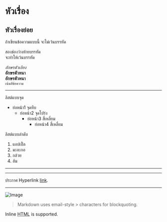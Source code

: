 # หัวเรื่อง
## หัวเรื่องย่อย

ถ้าเขียนข้อความแบบนี้
จะไม่เว้นบรรทัด

สองช่องว่างท้ายบรรทัด  
จะทำให้เว้นบรรทัด

_อักษรตัวเอียง_  
__อักษรตัวหนา__  
**อักษรตัวหนา**  
`เน้นสีข้อความ`

---

ลิสต์แบบจุด

 - ย่อหน้า1 จุดทึบ
    - ย่อหน้า2 จุดโปร่ง
        - ย่อหน้า3 สี่เหลี่ยม
            - ย่อหน้า4 สี่เหลี่ยม 

ลิสต์แบบลำดับ

  1. แอปเปิ้ล
  2. มะละกอ
  3. กล้วย
  4. ส้ม

---

---

ประกาศ Hyperlink [link](https://www.google.com).

---
![Image](https://freeiconshop.com/wp-content/uploads/edd/bulb-curvy-flat.png "ใส่ชื่อให้รูป")

> Markdown uses email-style > characters for blockquoting.

Inline <abbr title="Hypertext Markup Language">HTML</abbr> is supported.
